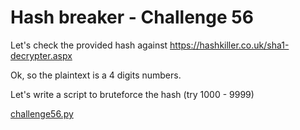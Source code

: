 # Hash breaker - Challenge 56

Let's check the provided hash against https://hashkiller.co.uk/sha1-decrypter.aspx

Ok, so the plaintext is a 4 digits numbers.

Let's write a script to bruteforce the hash (try 1000 - 9999)

[challenge56.py](challenge56.py)
